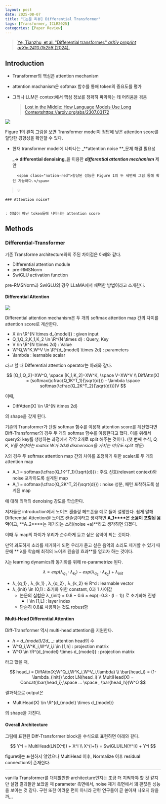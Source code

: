 ```yaml
---
layout: post
date: 2025-08-07
title: "[논문 리뷰] Differential Transformer"
tags: [Transformer, ICLR2025]
categories: [Paper Review]
---
```


> [Ye, Tianzhu, et al. "Differential transformer." ](https://arxiv.org/abs/2410.05258)[_arXiv preprint arXiv:2410.05258_](https://arxiv.org/abs/2410.05258)[ (2024).](https://arxiv.org/abs/2410.05258)



## Introduction

- Transformer의 핵심은 attention mechanism
- attention machanism은 softmax 함수를 통해 token의 중요도를 평가
- 그러나 LLM은 context에서 핵심 정보를 정확히 파악하는 데 어려움을 겪음

	> [Lost in the Middle: How Language Models Use Long Contextshttps://arxiv.org/abs/2307.03172](https://arxiv.org/abs/2307.03172)


![](https://prod-files-secure.s3.us-west-2.amazonaws.com/542b861c-36a8-4051-84e5-8804b6728dba/9083ea56-691a-4752-ae26-47f403431ac8/image.png?X-Amz-Algorithm=AWS4-HMAC-SHA256&X-Amz-Content-Sha256=UNSIGNED-PAYLOAD&X-Amz-Credential=ASIAZI2LB466UQKUXAG4%2F20250929%2Fus-west-2%2Fs3%2Faws4_request&X-Amz-Date=20250929T003919Z&X-Amz-Expires=3600&X-Amz-Security-Token=IQoJb3JpZ2luX2VjED8aCXVzLXdlc3QtMiJGMEQCIHD0IXZWjP4V5Jt77N5z2RZ0xeJcIuBPB6%2Bb6I601JnIAiAE4mrqo2cr7xwROZrzPVDjab4DcpBCTEshnlamHljYYiqIBAjI%2F%2F%2F%2F%2F%2F%2F%2F%2F%2F8BEAAaDDYzNzQyMzE4MzgwNSIMP9sAursAYqwl89FYKtwD4Ako7iP6wn6iSQkzgAxmWYBNPemcSfCqOnwa9R886bIXBu2v9%2FLUFRjiGiCSRmCbS3MpGzwNfR0evknqVt9TpdbtaBEBU%2FzPY4plo32H1YdxND8esXvgQiPJYveKti5u3Lrjnk25vqKoNwJ1ge2sGVPLx2z8xLHx%2F%2BpATBjhLP0LmQZxwr%2BNjH0psVV3A4Kpxa3TTfB7MhfHwj%2BcG5IkiKGKVTvhfyUfUZj0jv2%2F%2BLBqlGJ0uRHQCp1tflz7ICCKS%2F0S%2BkpiAesgTcuBvvnpAFE%2BdDFoKkoLlrghsmWD84mCQ0IbCj78peSds1nj5pCyusP%2BxscibMxWQebmCnMUNkby3fmcWu9ufiT3PLJ2G%2F9Y%2BUsF%2FxSwtvRclicpSDP8XWDEcaTXVtWaRZULzOaxYCcyFKNzYDGfeNgQhX1lVd%2BtGDe6GSMGd%2BVwtNc%2BzGF1%2FShMWtFvPFiqIl8IDJ4ME5rWEx5NZIiALBmJnDJkySiFNG%2FliYFV8OP97FyFxZcAYoPUriZC157mBh4Rw0yD0Z7Nu2%2FI29gS8a4HiPEIkbw0aP7RR6aDbSeNpCjcyOulaHRLgdhG946fNM03MaIFkhNfRfiRPKMtC2f8ITDlcH6k6HZH9UXkRcVvEYcwzoLnxgY6pgHOcbNVAEKofP7jZxGN9TpIJ0jmOJ4y3gdzyYRTxSQRQQktLxS6MiqG0i9fJLwfP0Fnl1sVjTTXd%2Fc8vIuiR6cXSxvskYXzqPkZ3u58N4yR1AGq5I8DSzhCKiCbu6xwZ6wxXhVxpFol%2BoNIPJNTJQvtaqD7Akahb1LTVcON0QFU8mlPQoXRROi2U9S6jsaHKVBa%2FQ80hTW2HRy%2BnOK09nV53PvCPHjH&X-Amz-Signature=f8101443ee7b1ad94d492928b3aeee675c66325075b4c400ce62a74b4d256571&X-Amz-SignedHeaders=host&x-amz-checksum-mode=ENABLED&x-id=GetObject)


Figure 1의 왼쪽 그림을 보면 Transformer model이 정답에 낮은 attention score를 할당한 경향성을 확인할 수 있다.

- 현재 transformer model에 나타나는 _**attention noise **_문제 해결 필요성

	_**→ differential denoising**_을 이용한 _**differential attention mechanism**_ 제안


		<span class="notion-red">향상된 성능은 Figure 1의 두 세번째 그림 통해 확인 가능하다.</span>


> 💡 


	### Attention noise?


	: 정답이 아닌 token들에 나타나는 attention score



## Methods



### Differential-Transformer


기존 Transforme architecture와의 주된 차이점은 아래와 같다.

- Differential attention module
- pre-RMSNorm
- SwiGLU activation function

pre-RMSNorm과 SwiGLU의 경우 LLaMA에서 채택한 방법이라고 소개한다.



#### Differential Attention


![](https://prod-files-secure.s3.us-west-2.amazonaws.com/542b861c-36a8-4051-84e5-8804b6728dba/116d70b2-1963-4810-9167-f4c7d8a06e8f/image.png?X-Amz-Algorithm=AWS4-HMAC-SHA256&X-Amz-Content-Sha256=UNSIGNED-PAYLOAD&X-Amz-Credential=ASIAZI2LB466UQKUXAG4%2F20250929%2Fus-west-2%2Fs3%2Faws4_request&X-Amz-Date=20250929T003919Z&X-Amz-Expires=3600&X-Amz-Security-Token=IQoJb3JpZ2luX2VjED8aCXVzLXdlc3QtMiJGMEQCIHD0IXZWjP4V5Jt77N5z2RZ0xeJcIuBPB6%2Bb6I601JnIAiAE4mrqo2cr7xwROZrzPVDjab4DcpBCTEshnlamHljYYiqIBAjI%2F%2F%2F%2F%2F%2F%2F%2F%2F%2F8BEAAaDDYzNzQyMzE4MzgwNSIMP9sAursAYqwl89FYKtwD4Ako7iP6wn6iSQkzgAxmWYBNPemcSfCqOnwa9R886bIXBu2v9%2FLUFRjiGiCSRmCbS3MpGzwNfR0evknqVt9TpdbtaBEBU%2FzPY4plo32H1YdxND8esXvgQiPJYveKti5u3Lrjnk25vqKoNwJ1ge2sGVPLx2z8xLHx%2F%2BpATBjhLP0LmQZxwr%2BNjH0psVV3A4Kpxa3TTfB7MhfHwj%2BcG5IkiKGKVTvhfyUfUZj0jv2%2F%2BLBqlGJ0uRHQCp1tflz7ICCKS%2F0S%2BkpiAesgTcuBvvnpAFE%2BdDFoKkoLlrghsmWD84mCQ0IbCj78peSds1nj5pCyusP%2BxscibMxWQebmCnMUNkby3fmcWu9ufiT3PLJ2G%2F9Y%2BUsF%2FxSwtvRclicpSDP8XWDEcaTXVtWaRZULzOaxYCcyFKNzYDGfeNgQhX1lVd%2BtGDe6GSMGd%2BVwtNc%2BzGF1%2FShMWtFvPFiqIl8IDJ4ME5rWEx5NZIiALBmJnDJkySiFNG%2FliYFV8OP97FyFxZcAYoPUriZC157mBh4Rw0yD0Z7Nu2%2FI29gS8a4HiPEIkbw0aP7RR6aDbSeNpCjcyOulaHRLgdhG946fNM03MaIFkhNfRfiRPKMtC2f8ITDlcH6k6HZH9UXkRcVvEYcwzoLnxgY6pgHOcbNVAEKofP7jZxGN9TpIJ0jmOJ4y3gdzyYRTxSQRQQktLxS6MiqG0i9fJLwfP0Fnl1sVjTTXd%2Fc8vIuiR6cXSxvskYXzqPkZ3u58N4yR1AGq5I8DSzhCKiCbu6xwZ6wxXhVxpFol%2BoNIPJNTJQvtaqD7Akahb1LTVcON0QFU8mlPQoXRROi2U9S6jsaHKVBa%2FQ80hTW2HRy%2BnOK09nV53PvCPHjH&X-Amz-Signature=422664783a358e365a38fbaf01dfeb3f6c1fab43ed8791ff71294e55f90b2539&X-Amz-SignedHeaders=host&x-amz-checksum-mode=ENABLED&x-id=GetObject)


Differential attention mechanism은 두 개의 softmax attention map 간의 차이를 attention score로 계산한다.

- X \in \R^{N \times d\_{model}} : given input
- Q\_1,Q\_2,K\_1,K\_2 \in \R^{N \times d} : Query, Key
- V \in \R^{N \times 2d} : Value
- W^Q,W^K,W^V \in \R^{d\_{model} \times 2d} : parameters
- \lambda : learnable scalar

라고 할 때 Differential attention operator는 아래와 같다.


$$
[Q_1;Q_2]=XW^Q, \space [K_1;K_2]=XW^K, \space V=XW^V \\
DiffAttn(X) = (softmax(\cfrac{Q_1K^T_1}{\sqrt{d}}) - \lambda \space softmax(\cfrac{Q_2K^T_2}{\sqrt{d}}))V
$$


이때,

- DiffAtten(X) \in \R^{N \times 2d}

의 shape을 갖게 된다.


기존의 Transformer가 단일 softmax 함수를 이용해 attention score를 계산했다면 Diff-Transformer의 경우 두 개의 softmax 함수를 이용한다고 했다. 이를 위해서 query와 key를 생성하는 과정에서 각각 2개로 split 해주는 것이다. <span class="notion-red">(첫 번째 수식, </span><span class="notion-red">_Q, K, V를 생성하는 matrix W가 2d의 dismension을 가지는 이유도 split 때문_</span><span class="notion-red">)</span>


 λ의 경우 두 softmax attention map 간의 차이를 조정하기 위한 scaler로 두 개의 attention map

- A\_1 = softmax(\cfrac{Q\_1K^T\_1}{\sqrt{d}}) : 주요 신호(relevant context)와 noise 포착하도록 설계된 map
- A\_1 = softmax(\cfrac{Q\_2K^T\_2}{\sqrt{d}}) : noise 성분, 패턴 포착하도록 설계된 map 

에 대해 최적의 denoising 강도를 학습한다.


저자들은 introduction에서 노이즈 캔슬링 헤드폰을 예로 들어 설명한다. 쉽게 말해 Differential Attention을 노이즈 캔슬링이라고 생각하면 **A\_1****은 소음이 포함된 음악**이고, **A\_2****는 제거되는 소리(noise +a)**라고 생각하면 되겠다. 


이때 두 map의 차이가 우리가 순수하게 듣고 싶은 음악이 되는 것이다. 


만약 과도하게 소리를 제거하게 되면 우리가 듣고 싶은 음악의 소리도 제거할 수 있기 때문에 ** λ를 학습해 최적의 노이즈 캔슬링 효과**를 얻고자 하는 것이다.


λ는 learning dynamics와 동기화를 위해 re-parametrize 된다.


$$
\lambda = exp(\lambda_{q_1} \cdot \lambda_{k_1}) - exp(\lambda_{q_2} \cdot \lambda_{k_2}) + \lambda_{init}
$$

- λ\_{q\_1} , λ\_{k\_1} , λ\_{q\_2} , λ\_{k\_2} ∈ R^d : learnable vector
- λ\_{init} \in (0,1) : 초기화 위한 constant, 0과 1 사이값
	- 논문의 실험은 λ\_{init} = 0.8 − 0.6 × exp(−0.3 · (l − 1)) 로 초기화해 진행
		- l \in [1,L] : layer index
	- 단순히 0.8로 사용하는 것도 robust함


#### **Multi-Head Differential Attention**


Diff-Transformer 역시 multi-head attention을 지원한다.

- _h = d\_{model}/2d__ _: attention head의 수
- W^Q\_i,W^K\_i,W^V\_i,i \in [1,h] : projection matrix
- W^O \in \R^{d\_{model} \times d\_{model}} : projection matrix

라고 했을 때,


$$
head_i = DiffAttn(X;W^Q_i,W^K_i,W^V_i,\lambda) \\
\bar{head_i} = (1-\lambda_{init}) \cdot LN(head_i) \\
MultiHead(X) = Concat(\bar{head_i},\space ... \space , \bar{head_h})W^O
$$


결과적으로 output은

- MultiHead(X) \in \R^{d\_{model} \times d\_{model}}

의 shape을 가진다.



#### Overall Architecture


그림에 표현된 Diff-Transformer block을 수식으로 표현하면 아래와 같다.


$$
Y^l = MultiHead(LN(X^l)) + X^l \\
X^{l+1} = SwiGLU(LN(Y^l)) + Y^l
$$


figure에는 표현하지 않았으나 MultiHead 이후, Normalize 이후 residual connection이 존재한다.


---


vanilla Transformer를 대체할만한 architecture인지는 조금 더 지켜봐야 할 것 같지만 실험 결과들만 보았을 때 parameter 측면에서, noise 제거 측면에서 꽤 괜찮은 성능을 보이는 것 같다. 구현 또한 어려운 편이 아니라 관련 연구들이 곧 쏟아져 나오지 않을까,,,

